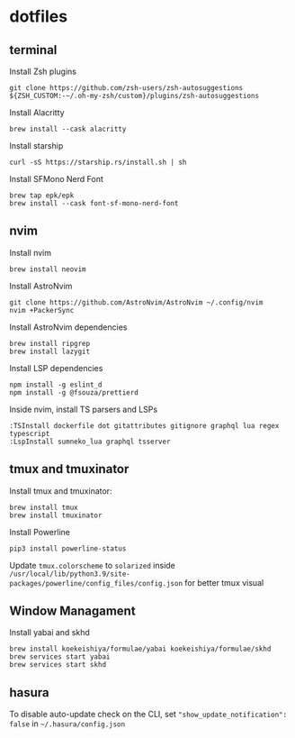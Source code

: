# dotfiles

## terminal

Install Zsh plugins

```
git clone https://github.com/zsh-users/zsh-autosuggestions ${ZSH_CUSTOM:-~/.oh-my-zsh/custom}/plugins/zsh-autosuggestions
```

Install Alacritty

```
brew install --cask alacritty
```

Install starship

```
curl -sS https://starship.rs/install.sh | sh
```

Install SFMono Nerd Font

```
brew tap epk/epk
brew install --cask font-sf-mono-nerd-font
```

## nvim

Install nvim

```
brew install neovim
```

Install AstroNvim

```
git clone https://github.com/AstroNvim/AstroNvim ~/.config/nvim
nvim +PackerSync
```

Install AstroNvim dependencies

```
brew install ripgrep
brew install lazygit
```

Install LSP dependencies

```
npm install -g eslint_d
npm install -g @fsouza/prettierd
```

Inside nvim, install TS parsers and LSPs

```
:TSInstall dockerfile dot gitattributes gitignore graphql lua regex typescript
:LspInstall sumneko_lua graphql tsserver
```

## tmux and tmuxinator

Install tmux and tmuxinator:

```
brew install tmux
brew install tmuxinator
```

Install Powerline

```
pip3 install powerline-status
```

Update `tmux.colorscheme` to `solarized` inside `/usr/local/lib/python3.9/site-packages/powerline/config_files/config.json` for better tmux visual

## Window Managament

Install yabai and skhd

```
brew install koekeishiya/formulae/yabai koekeishiya/formulae/skhd
brew services start yabai
brew services start skhd
```

## hasura

To disable auto-update check on the CLI, set `"show_update_notification": false` in `~/.hasura/config.json`
